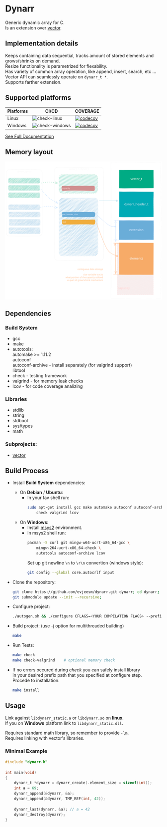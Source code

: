 # Dynarr

Generic dynamic array for C.  
Is an extension over [vector](https://github.com/evjeesm/vector).

## Implementation details

Keeps containing data sequential, tracks amount of stored elements
and grows/shrinks on demand.  
Resize functionality is parametrized for flexability.  
Has variety of common array operation, like append, insert, search, etc ...
Vector API can seamlessly operate on `dynarr_t *`.  
Supports farther extension.

## Supported platforms

| Platforms | CI/CD | COVERAGE |
|---|---|---|
| Linux | ![check-linux](https://github.com/evjeesm/dynarr/actions/workflows/linux.yml/badge.svg) | [![codecov](https://codecov.io/github/evjeesm/dynarr/graph/badge.svg?flag=debian)](https://codecov.io/github/evjeesm/dynarr) |
| Windows | ![check-windows](https://github.com/evjeesm/dynarr/actions/workflows/windows.yml/badge.svg) | [![codecov](https://codecov.io/github/evjeesm/dynarr/graph/badge.svg?flag=windows)](https://codecov.io/github/evjeesm/dynarr) |

[See Full Documentation](https://evjeesm.github.io/dynarr)

## Memory layout

![dynarr-scheme](imgs/dynarr-scheme.svg)
## Dependencies

### Build System

- gcc
- make
- autotools:  
   automake >= 1.11.2  
   autoconf  
   autoconf-archive - install separately (for valgrind support)  
   libtool
- check - testing framework
- valgrind - for memory leak checks
- lcov - for code coverage analizing

### Libraries

- stdlib
- string
- stdbool
- sys/types
- math

### Subprojects:

- [vector](https://github.com/evjeesm/vector)

## Build Process

- Install **Build System** dependencies:

  - On **Debian** / **Ubuntu**:
    - In your fav shell run:
      ```sh
      sudo apt-get install gcc make automake autoconf autoconf-archive libtool \
          check valgrind lcov
      ```
  - On **Windows**:
    - Install [msys2](https://www.msys2.org/) environment.
    - In msys2 shell run:
      ```sh
      pacman -S curl git mingw-w64-ucrt-x86_64-gcc \
          mingw-264-ucrt-x86_64-check \
          autotools autoconf-archive lcov
      ```
      Set up git newline `\n` to `\r\n` convertion (windows style):
      ```sh
      git config --global core.autocrlf input
      ```

- Clone the repository:
  ```sh
  git clone https://github.com/evjeesm/dynarr.git dynarr; cd dynarr;
  git submodule update --init --recursive;
  ```
- Configure project:
  ```sh
  ./autogen.sh && ./configure CFLAGS=<YOUR COMPILATION FLAGS> --prefix=</path/to/install/folder/>
  ```
- Build project: (use -j<threads> option for multithreaded building)
  ```sh
  make
  ```
- Run Tests:
  ```sh
  make check
  make check-valgrind    # optional memory check
  ```
- If no errors occured during _check_ you can safely install library  
  in your desired prefix path that you specified at configure step.  
  Procede to installation:
  ```sh
  make install
  ```

## Usage

Link against `libdynarr_static.a` or `libdynarr.so` on **linux**.  
If you on **Windows** platform link to `libdynarr_static.dll`.

Requires standard math library, so remember to provide `-lm`.  
Requires linking with vector's libraries.

### Minimal Example

```c
#include "dynarr.h"

int main(void)
{
    dynarr_t *dynarr = dynarr_create(.element_size = sizeof(int));
    int a = 69;
    dynarr_append(&dynarr, &a);
    dynarr_append(&dynarr, TMP_REF(int, 42));

    dynarr_last(dynarr, &a); // a = 42
    dynarr_destroy(dynarr);
}
```
